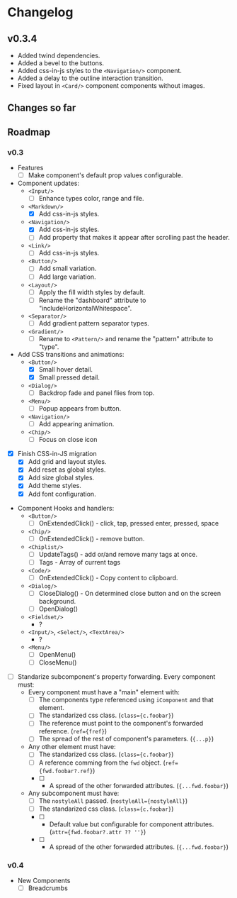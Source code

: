 # Changelog

## v0.3.4

- Added twind dependencies.
- Added a bevel to the buttons.
- Added css-in-js styles to the `<Navigation/>` component.
- Added a delay to the outline interaction transition.
- Fixed layout in `<Card/>` component components without images.
 
## Changes so far

## Roadmap

### v0.3

- Features
  - [ ] Make component's default prop values configurable.

- Component updates:
  - `<Input/>`
    - [ ] Enhance types color, range and file.
  - `<Markdown/>`
    - [x] Add css-in-js styles.
  - `<Navigation/>`
    - [x] Add css-in-js styles.
    - [ ] Add property that makes it appear after scrolling past the header.
  - `<Link/>`
    - [ ] Add css-in-js styles.
  - `<Button/>`
    - [ ] Add small variation.
    - [ ] Add large variation.
  - `<Layout/>`
    - [ ] Apply the fill width styles by default.
    - [ ] Rename the "dashboard" attribute to "includeHorizontalWhitespace".
  - `<Separator/>`
    - [ ] Add gradient pattern separator types.
  - `<Gradient/>`
    - [ ] Rename to `<Pattern/>` and rename the "pattern" attribute to "type".

- Add CSS transitions and animations:
  - `<Button/>`
    - [x] Small hover detail.
    - [x] Small pressed detail. 
  - `<Dialog/>`
    - [ ] Backdrop fade and panel flies from top.
  - `<Menu/>` 
    - [ ] Popup appears from button.
  - `<Navigation/>`
    - [ ] Add appearing animation.
  - `<Chip/>` 
    - [ ] Focus on close icon

- [x] Finish CSS-in-JS migration
  - [x] Add grid and layout styles.
  - [x] Add reset as global styles.
  - [x] Add size global styles.
  - [x] Add theme styles.
  - [x] Add font configuration.

- Component Hooks and handlers:
  - `<Button/>`
    - [ ] OnExtendedClick() - click, tap, pressed enter, pressed, space
  - `<Chip/>`
    - [ ] OnExtendedClick() - remove button.
  - `<Chiplist/>`
    - [ ] UpdateTags() - add or/and remove many tags at once.
    - [ ] Tags - Array of current tags
  - `<Code/>`
    - [ ] OnExtendedClick() - Copy content to clipboard.
  - `<Dialog/>`
    - [ ] CloseDialog() - On determined close button and on the screen background.
    - [ ] OpenDialog() 
  - `<Fieldset/>`
    - ?
  - `<Input/>`, `<Select/>`, `<TextArea/>`
    - ?
  - `<Menu/>`
    - [ ] OpenMenu()
    - [ ] CloseMenu()

- [ ] Standarize subcomponent's property forwarding. Every component must:
  - Every component must have a "main" element with:
    - [ ] The components type referenced using `iComponent` and that element.
    - [ ] The standarized css class. (`class={c.foobar}`)
    - [ ] The reference must point to the component's forwarded reference. (`ref={fref}`)
    - [ ] The spread of the rest of component's parameters. (`{...p}`)
  - Any other element must have:
    - [ ] The standarized css class. (`class={c.foobar}`)
    - [ ] A reference comming from the `fwd` object. (`ref={fwd.foobar?.ref}`)
    - [ ] * A spread of the other forwarded attributes. (`{...fwd.foobar}`)
  - Any subcomponent must have:
    - [ ] The `nostyleAll` passed. (`nostyleAll={nostyleAll}`)
    - [ ] The standarized css class. (`class={c.foobar}`)
    - [ ] * Default value but configurable for component attributes. (`attr={fwd.foobar?.attr ?? ''}`)
    - [ ] * A spread of the other forwarded attributes. (`{...fwd.foobar}`)

### v0.4

- New Components
  - [ ] Breadcrumbs
